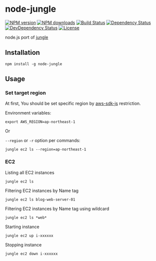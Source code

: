 # node-jungle

[![NPM version][npm-image]][npm-url]
[![NPM downloads][npm-download-image]][npm-download-url]
[![Build Status][travis-image]][travis-url]
[![Dependency Status][daviddm-image]][daviddm-url]
[![DevDependency Status][daviddm-dev-image]][daviddm-dev-url]
[![License][license-image]][license-url]

node.js port of [jungle](https://github.com/achiku/jungle)


## Installation

```
npm install -g node-jungle
```

## Usage

### Set target region

At first, You should be set specific region by [aws-sdk-js](https://github.com/aws/aws-sdk-js) restriction.

Environment variables:

```
export AWS_REGION=ap-northeast-1
```

Or

`--region` or `-r` option per commands:

```
jungle ec2 ls --region=ap-northeast-1
```

### EC2

Listing all EC2 instances

```
jungle ec2 ls
```

Filtering EC2 instances by Name tag

```
jungle ec2 ls blog-web-server-01
```

Filtering EC2 instances by Name tag using wildcard

```
jungle ec2 ls *web*
```

Starting instance

```
jungle ec2 up i-xxxxxx
```

Stopping instance

```
jungle ec2 down i-xxxxxx
```


[npm-url]: https://www.npmjs.com/package/node-jungle
[npm-image]: https://img.shields.io/npm/v/node-jungle.svg
[npm-download-url]: https://www.npmjs.com/package/node-jungle
[npm-download-image]: https://img.shields.io/npm/dm/node-jungle.svg
[travis-url]: https://travis-ci.org/moqada/node-jungle
[travis-image]: https://img.shields.io/travis/moqada/node-jungle.svg
[daviddm-url]: https://david-dm.org/moqada/node-jungle
[daviddm-image]: https://img.shields.io/david/moqada/node-jungle.svg
[daviddm-dev-url]: https://david-dm.org/moqada/node-jungle#info=devDependencies
[daviddm-dev-image]: https://img.shields.io/david/dev/moqada/node-jungle.svg
[license-url]: http://opensource.org/licenses/MIT
[license-image]: https://img.shields.io/npm/l/node-jungle.svg
